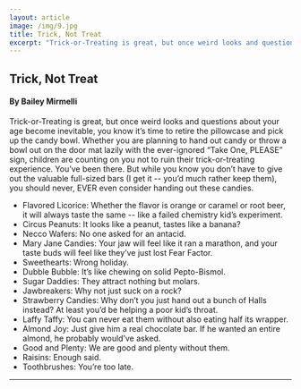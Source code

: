 ```yaml
---
layout: article
image: /img/9.jpg
title: Trick, Not Treat
excerpt: "Trick-or-Treating is great, but once weird looks and questions about your age become inevitable, you know it’s time to retire the pillowcase and pick up the candy bowl."
---
```


<h2>Trick, Not Treat</h2>
<h4>By Bailey Mirmelli</h4>

Trick-or-Treating is great, but once weird looks and questions about your age become inevitable, you know it’s time to retire the pillowcase and pick up the candy bowl. Whether you are planning to hand out candy or throw a bowl out on the door mat lazily with the ever-ignored “Take One, PLEASE” sign, children are counting on you not to ruin their trick-or-treating experience. You’ve been there. But while you know you don’t have to give out the valuable full-sized bars (I get it -- you’d much rather keep them), you should never, EVER even consider handing out these candies.
<ul>
<li>Flavored Licorice: Whether the flavor is orange or caramel or root beer, it will always taste the same -- like a failed chemistry kid’s experiment.</li>
<li>Circus Peanuts: It looks like a peanut, tastes like a banana?</li>
<li>Necco Wafers: No one asked for an antacid.</li>
<li>Mary Jane Candies: Your jaw will feel like it ran a
marathon, and your taste buds will feel like they’ve just lost Fear Factor.</li>
<li>Sweethearts: Wrong holiday.</li>
<li>Dubble Bubble: It’s like chewing on solid Pepto-Bismol.</li>
<li>Sugar Daddies: They attract nothing but molars.</li>
<li>Jawbreakers: Why not just suck on a rock?</li>
<li>Strawberry Candies: Why don’t you just hand out a bunch of Halls instead? At least you’d be helping a poor kid’s throat.</li>
<li>Laffy Taffy: You can never eat them without also eating half its wrapper.</li>
<li>Almond Joy: Just give him a real chocolate bar. If he wanted an entire almond, he probably would’ve asked.</li>
<li>Good and Plenty: We are good and plenty without them.</li>
<li>Raisins: Enough said.</li>
<li>Toothbrushes: You’re too late.</li>
</ul>

<hr style="border-color:#7D7D7D;height:0.5px;">
